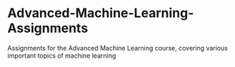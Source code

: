 # Advanced-Machine-Learning-Assignments
Assignments for the Advanced Machine Learning course, covering various important topics of machine learning
